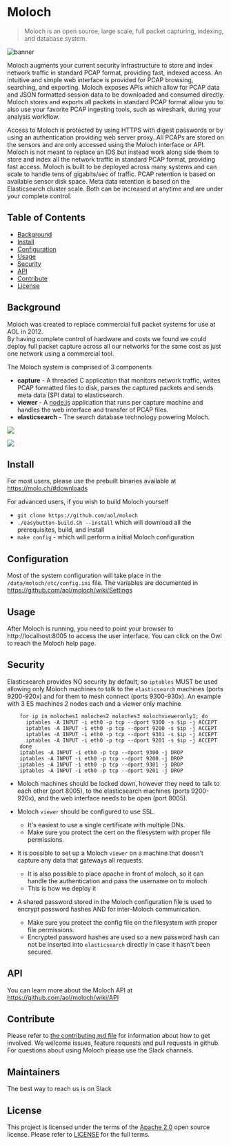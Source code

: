 # Moloch
> Moloch is an open source, large scale, full packet capturing, indexing, and database system.

![banner](https://raw.githubusercontent.com/aol/moloch/readme/viewer/public/moloch_155.png)


Moloch augments your current security infrastructure to store and index network traffic in standard PCAP format, providing fast, indexed access. An intuitive and simple web interface is provided for PCAP browsing, searching, and exporting. Moloch exposes APIs which allow for PCAP data and JSON formatted session data to be downloaded and consumed directly. Moloch stores and exports all packets in standard PCAP format allow you to also use your favorite PCAP ingesting tools, such as wireshark, during your analysis workflow.

Access to Moloch is protected by using HTTPS with digest passwords or by using an authentication providing web server proxy. All PCAPs are stored on the sensors and are only accessed using the Moloch interface or API. Moloch is not meant to replace an IDS but instead work along side them to store and index all the network traffic in standard PCAP format, providing fast access.  Moloch is built to be deployed across many systems and can scale to handle tens of gigabits/sec of traffic. PCAP retention is based on available sensor disk space. Meta data retention is based on the Elasticsearch cluster scale. Both can be increased at anytime and are under your complete control.

## Table of Contents

- [Background](#background)
- [Install](#install)
- [Configuration](#configuration)
- [Usage](#usage)
- [Security](#security)
- [API](#api)
- [Contribute](#contribute)
- [License](#license)

## Background

Moloch was created to replace commercial full packet systems for use at AOL in 2012.  
By having complete control of hardware and costs we found we could deploy full packet capture across all our networks for the same cost as just one network using a commercial tool.

The Moloch system is comprised of 3 components
* **capture** - A threaded C application that monitors network traffic, writes PCAP formatted files to disk, parses the captured packets and sends meta data (SPI data) to elasticsearch.
* **viewer** - A [node.js](http://nodejs.org/) application that runs per capture machine and handles the web interface and transfer of PCAP files.
* **elasticsearch** - The search database technology powering Moloch.


![](https://raw.github.com/wiki/aol/moloch/sessions.png?s=300)

![](https://raw.github.com/wiki/aol/moloch/spiview.png?s=300)

## Install

For most users, please use the prebuilt binaries available at https://molo.ch/#downloads

For advanced users, if you wish to build Moloch yourself 
* `git clone https://github.com/aol/moloch`
* `./easybutton-build.sh --install` which will download all the prerequisites, build, and install
* `make config` - which will perform a initial Moloch configuration


## Configuration

Most of the system configuration will take place in the `/data/moloch/etc/config.ini` file.  The variables are documented in https://github.com/aol/moloch/wiki/Settings

## Usage

After Moloch is running, you need to point your browser to http://localhost:8005 to access the user interface.
You can click on the Owl to reach the Moloch help page.

## Security

Elasticsearch provides NO security by default, so ``iptables`` MUST be used allowing only Moloch machines to talk to the ``elasticsearch`` machines (ports 9200-920x) and for them to mesh connect (ports 9300-930x).  An example with 3 ES machines 2 nodes each and a viewer only machine
```
    for ip in moloches1 moloches2 moloches3 molochvieweronly1; do
      iptables -A INPUT -i eth0 -p tcp --dport 9300 -s $ip -j ACCEPT
      iptables -A INPUT -i eth0 -p tcp --dport 9200 -s $ip -j ACCEPT
      iptables -A INPUT -i eth0 -p tcp --dport 9301 -s $ip -j ACCEPT
      iptables -A INPUT -i eth0 -p tcp --dport 9201 -s $ip -j ACCEPT
    done
    iptables -A INPUT -i eth0 -p tcp --dport 9300 -j DROP
    iptables -A INPUT -i eth0 -p tcp --dport 9200 -j DROP
    iptables -A INPUT -i eth0 -p tcp --dport 9301 -j DROP
    iptables -A INPUT -i eth0 -p tcp --dport 9201 -j DROP
```

* Moloch machines should be locked down, however they need to talk to each other (port 8005), to the elasticsearch machines (ports 9200-920x), and the web interface needs to be open (port 8005).

* Moloch ``viewer`` should be configured to use SSL.

  - It's easiest to use a single certificate with multiple DNs.
  - Make sure you protect the cert on the filesystem with proper file permissions.

* It is possible to set up a Moloch ``viewer`` on a machine that doesn't capture any data that gateways all requests.

  - It is also possible to place apache in front of moloch, so it can handle the authentication and pass the username on to moloch
  - This is how we deploy it

* A shared password stored in the Moloch configuration file is used to encrypt password hashes AND for inter-Moloch communication.

  - Make sure you protect the config file on the filesystem with proper file permissions.
  - Encrypted password hashes are used so a new password hash can not be inserted into ``elasticsearch`` directly in case it hasn't been secured.

## API

You can learn more about the Moloch API at https://github.com/aol/moloch/wiki/API


## Contribute

Please refer to [the contributing.md file](CONTRIBUTING.md) for information about how to get involved. We welcome issues, feature requests and pull requests in github.  For questions about using Moloch please use the Slack channels.

## Maintainers

The best way to reach us is on Slack

## License

This project is licensed under the terms of the [Apache 2.0](LICENSE-Apache-2.0) open source license. Please refer to [LICENSE](LICENSE) for the full terms.
